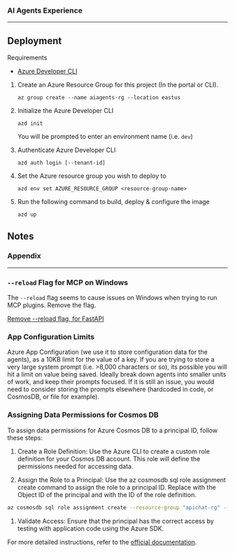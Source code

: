 
### AI Agents Experience
---

## Deployment

Requirements
- [Azure Developer CLI](https://learn.microsoft.com/en-us/azure/developer/azure-developer-cli/install-azd)


1. Create an Azure Resource Group for this project (In the portal or CLI).

    ```shell
    az group create --name aiagents-rg --location eastus
    ```

1.  Initialize the Azure Developer CLI

    ```shell
    azd init
    ```
    You will be prompted to enter an environment name (i.e. `dev`)

1. Authenticate Azure Developer CLI

    ```shell
    azd auth login [--tenant-id]
    ```

1.  Set the Azure resource group you wish to deploy to

    ```shell
    azd env set AZURE_RESOURCE_GROUP <resource-group-name>
    ```

1.  Run the following command to build, deploy & configure the image

    ```shell
    azd up
    ```

## Notes




### Appendix
---


### `--reload` Flag for MCP on Windows

The `--reload` flag seems to cause issues on Windows when trying to run MCP plugins. Remove the flag. 

[Remove --reload flag, for FastAPI](https://github.com/modelcontextprotocol/python-sdk/issues/359#issuecomment-2761351547)

### App Configuration Limits

Azure App Configuration (we use it to store configuration data for the agents), as a 10KB limit for the value of a key. If you are trying to store a very large system prompt (i.e. >8,000 characters or so), its possible you will hit a limit on value being saved. Ideally break down agents into smaller units of work, and keep their prompts focused. If it is still an issue, you would need to consider storing the prompts elsewhere (hardcoded in code, or CosmosDB, or file for example).


### Assigning Data Permissions for Cosmos DB

To assign data permissions for Azure Cosmos DB to a principal ID, follow these steps:

1. Create a Role Definition: Use the Azure CLI to create a custom role definition for your Cosmos DB account. This role will define the permissions needed for accessing data.

1. Assign the Role to a Principal: Use the az cosmosdb sql role assignment create command to assign the role to a principal ID. Replace <aad-principal-id> with the Object ID of the principal and <role-definition-id> with the ID of the role definition.

```bash
az cosmosdb sql role assignment create --resource-group "apichat-rg" --account-name "***" --role-definition-id "/subscriptions/******/resourceGroups/apichat-rg/providers/Microsoft.DocumentDB/databaseAccounts/******/sqlRoleDefinitions/00000000-0000-0000-0000-000000000002" --principal-id "******" --scope "/subscriptions/******/resourceGroups/apichat-rg/providers/Microsoft.DocumentDB/databaseAccounts/******"
```

1. Validate Access: Ensure that the principal has the correct access by testing with application code using the Azure SDK.

For more detailed instructions, refer to the [official documentation](https://learn.microsoft.com/en-us/azure/cosmos-db/nosql/security/how-to-grant-data-plane-role-based-access).

